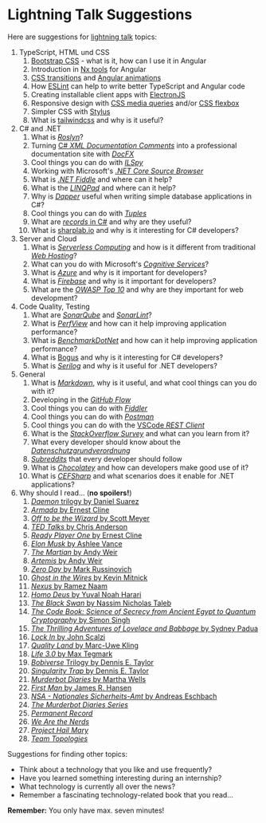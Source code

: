 # Lightning Talk Suggestions

Here are suggestions for [lightning talk](https://en.wikipedia.org/wiki/Lightning_talk) topics:

1. TypeScript, HTML und CSS
    1. [Bootstrap CSS](https://getbootstrap.com/) - what is it, how can I use it in Angular
    1. Introduction in [Nx tools](https://nx.dev/) for Angular
    1. [CSS transitions](https://developer.mozilla.org/en-US/docs/Web/CSS/CSS_Transitions/Using_CSS_transitions) and [Angular animations](https://angular.io/guide/animations)
    1. How [ESLint](https://eslint.org/) can help to write better TypeScript and Angular code
    1. Creating installable client apps with [ElectronJS](https://www.electronjs.org/)
    1. Responsive design with [CSS media queries](https://developer.mozilla.org/en-US/docs/Web/CSS/Media_Queries/Using_media_queries) and/or [CSS flexbox](https://css-tricks.com/snippets/css/a-guide-to-flexbox/)
    1. Simpler CSS with [Stylus](https://stylus-lang.com/)
    1. What is [tailwindcss](https://tailwindcss.com/) and why is it useful?
1. C# and .NET
    1. What is [*Roslyn*](https://github.com/dotnet/roslyn/)?
    1. Turning [C# *XML Documentation Comments*](https://docs.microsoft.com/en-us/dotnet/csharp/programming-guide/xmldoc/xml-documentation-comments) into a professional documentation site with [*DocFX*](https://dotnet.github.io/docfx/)
    1. Cool things you can do with [*ILSpy*](https://github.com/icsharpcode/ILSpy)
    1. Working with Microsoft's [*.NET Core Source Browser*](https://source.dot.net/)
    1. What is [*.NET Fiddle*](https://dotnetfiddle.net) and where can it help?
    1. What is the [*LINQPad*](http://www.linqpad.net/) and where can it help?
    1. Why is [*Dapper*](https://github.com/StackExchange/Dapper) useful when writing simple database applications in C#?
    1. Cool things you can do with [*Tuples*](https://docs.microsoft.com/en-us/dotnet/csharp/tuples)
    1. What are [*records* in C#](https://docs.microsoft.com/en-us/dotnet/csharp/whats-new/tutorials/records) and why are they useful?
    1. What is [sharplab.io](https://sharplab.io/) and why is it interesting for C# developers?
1. Server and Cloud
    1. What is [*Serverless Computing*](https://en.wikipedia.org/wiki/Serverless_computing) and how is it different from traditional [*Web Hosting*](https://en.wikipedia.org/wiki/Web_hosting_service)?
    2. What can you do with Microsoft's [*Cognitive Services*](https://azure.microsoft.com/en-us/services/cognitive-services/)?
    3. What is [*Azure*](https://azure.microsoft.com/) and why is it important for developers?
    4. What is [*Firebase*](https://firebase.google.com/) and why is it important for developers?
    5. What are the [*OWASP Top 10*](https://www.owasp.org/index.php/Category:OWASP_Top_Ten_Project) and why are they important for web development?
1. Code Quality, Testing
    1. What are [*SonarQube*](https://www.sonarqube.org/) and [*SonarLint*](http://www.sonarlint.org/index.html)?
    2. What is [*PerfView*](https://github.com/Microsoft/perfview) and how can it help improving application performance?
    3. What is [*BenchmarkDotNet*](https://github.com/dotnet/BenchmarkDotNet) and how can it help improving application performance? 
    4. What is [Bogus](https://github.com/bchavez/Bogus) and why is it interesting for C# developers?
    5. What is [*Serilog*](https://serilog.net/) and why is it useful for .NET developers?
1. General
    1. What is [*Markdown*](https://daringfireball.net/projects/markdown/), why is it useful, and what cool things can you do with it?
    2. Developing in the [*GitHub Flow*](https://guides.github.com/introduction/flow/)
    3. Cool things you can do with [*Fiddler*](http://www.telerik.com/fiddler)
    4. Cool things you can do with [*Postman*](https://www.getpostman.com/)
    5. Cool things you can do with the [VSCode *REST Client*](https://marketplace.visualstudio.com/items?itemName=humao.rest-client)
    6. What is the [*StackOverflow Survey*](https://insights.stackoverflow.com/survey/) and what can you learn from it?
    7. What every developer should know about the [*Datenschutzgrundverordnung*](https://de.wikipedia.org/wiki/Datenschutz-Grundverordnung)
    8. [*Subreddits*](https://www.reddit.com/reddits/) that every developer should follow
    9. What is [*Chocolatey*](https://chocolatey.org/) and how can developers make good use of it?
    10. What is [*CEFSharp*](http://cefsharp.github.io/) and what scenarios does it enable for .NET applications?
1. Why should I read... (**no spoilers!**)
    1. [*Daemon* trilogy by Daniel Suarez](https://www.amazon.de/Daemon-Daniel-Suarez/dp/0451228731/ref=sr_1_2?ie=UTF8&qid=1500878463&sr=8-2&keywords=daniel+suarez+daemon)
    2. [*Armada* by Ernest Cline](https://www.amazon.de/Armada-Ernest-Cline/dp/0099586746/ref=sr_1_2?ie=UTF8&qid=1500878895&sr=8-2&keywords=armada+ernest+cline)
    3. [*Off to be the Wizard* by Scott Meyer](https://www.amazon.de/Off-Wizard-Magic-2-0-Band/dp/1612184715/ref=sr_1_1?s=books-intl-de&ie=UTF8&qid=1500879290&sr=1-1&keywords=off+to+be+the+wizard)
    4. [*TED Talks* by Chris Anderson](https://www.amazon.de/TED-Talks-official-public-speaking/dp/1472244443/ref=sr_1_2?ie=UTF8&qid=1500879361&sr=8-2&keywords=ted+talks)
    5. [*Ready Player One* by Ernest Cline](https://www.amazon.de/Ready-Player-One-Ernest-Cline/dp/0099560437/ref=sr_1_1?s=books-intl-de&ie=UTF8&qid=1500879569&sr=1-1&keywords=ready+player+one)
    6. [*Elon Musk* by Ashlee Vance](https://www.amazon.de/Elon-Musk-SpaceX-Fantastic-Future/dp/0062469673/ref=sr_1_1?s=books-intl-de&ie=UTF8&qid=1500879616&sr=1-1&keywords=elon+musk)
    7. [*The Martian* by Andy Weir](https://www.amazon.de/Martian-Movie-Tie-EXPORT-Novel/dp/1101905557/ref=sr_1_1?s=books-intl-de&ie=UTF8&qid=1500879660&sr=1-1&keywords=the+martian)
    8. [*Artemis* by Andy Weir](https://www.amazon.de/Artemis-Novel-Andy-Weir/dp/052557266X/ref=sr_1_1?s=books-intl-de&ie=UTF8&qid=1536249124&sr=1-1)
    9. [*Zero Day* by Mark Russinovich](https://www.amazon.de/Zero-Day-Novel-Mark-Russinovich/dp/1250007305/ref=sr_1_3?s=books-intl-de&ie=UTF8&qid=1500879702&sr=1-3&keywords=russinovich)
    10. [*Ghost in the Wires* by Kevin Mitnick](https://www.amazon.de/Ghost-Wires-Adventures-Worlds-Wanted/dp/0316212180/ref=sr_1_1?s=books-intl-de&ie=UTF8&qid=1500879747&sr=1-1&keywords=ghost+in+the+wire)
    11. [*Nexus* by Ramez Naam](https://www.amazon.de/Nexus-Arc-Book-1/dp/0857665502/ref=sr_1_2?s=books-intl-de&ie=UTF8&qid=1500879826&sr=1-2&keywords=nexus)
    12. [*Homo Deus* by Yuval Noah Harari](https://www.amazon.de/Homo-Deus-Brief-History-Tomorrow/dp/1784703931/ref=tmm_pap_swatch_0?_encoding=UTF8&qid=1502971002&sr=8-2)
    13. [*The Black Swan* by Nassim Nicholas Taleb](https://www.amazon.de/Black-Swan-Impact-Highly-Improbable-ebook/dp/B002RI99IM/ref=sr_1_1?s=books-intl-de&ie=UTF8&qid=1504354087&sr=1-1&keywords=the+black+swan)
    14. [*The Code Book: Science of Secrecy from Ancient Egypt to Quantum Cryptography* by Simon Singh](https://www.amazon.de/Code-Book-Science-Secrecy-Cryptography/dp/0385495323/ref=tmm_pap_swatch_0?_encoding=UTF8&qid=1505031255&sr=1-3)
    15. [*The Thrilling Adventures of Lovelace and Babbage* by Sydney Padua](https://www.amazon.de/Thrilling-Adventures-Lovelace-Babbage-Computer/dp/0141981539/ref=pd_lpo_sbs_14_t_0?_encoding=UTF8&psc=1&refRID=8YK9ZWZ5HZ919Q87S5TR)
    16. [*Lock In* by John Scalzi](https://www.amazon.de/Lock-Novel-Future-John-Scalzi/dp/076538132X/ref=sr_1_1?s=books-intl-de&ie=UTF8&qid=1536249077&sr=1-1)
    17. [*Quality Land* by Marc-Uwe Kling](https://www.amazon.de/QualityLand-Roman-dunkle-Marc-Uwe-Kling/dp/3550050151/ref=sr_1_1?s=books-intl-de&ie=UTF8&qid=1536249190&sr=8-1)
    18. [*Life 3.0* by Max Tegmark](https://www.amazon.de/Life-3-0-Being-Artificial-Intelligence/dp/0141981806/ref=sr_1_1?s=books-intl-de&ie=UTF8&qid=1536249228&sr=1-1)
    19. [*Bobiverse* Trilogy by Dennis E. Taylor](https://www.amazon.de/We-Are-Legion-Bob-Bobiverse/dp/1680680587/ref=sr_1_1?s=books-intl-de&ie=UTF8&qid=1536249269&sr=1-1)
    20. [*Singularity Trap* by Dennis E. Taylor](https://www.amazon.de/Singularity-Trap-English-Dennis-Taylor-ebook/dp/B07FBRRL2Z/ref=tmm_kin_swatch_0?_encoding=UTF8&qid=1536251142&sr=1-1)
    21. [*Murderbot Diaries* by Martha Wells](https://www.goodreads.com/series/191900-the-murderbot-diaries)
    22. [*First Man* by James R. Hansen](https://www.goodreads.com/book/show/205589.First_Man)
    23. [*NSA - Nationales Sicherheits-Amt* by Andreas Eschbach](https://de.wikipedia.org/wiki/NSA_%E2%80%93_Nationales_Sicherheits-Amt)
    24. [*The Murderbot Diaries Series*](https://www.goodreads.com/series/191900-the-murderbot-diaries)
    25. [*Permanent Record*](https://www.amazon.de/Permanent-Record-Edward-Snowden/dp/152903566X)
    26. [*We Are the Nerds*](https://www.amazon.com/Are-Nerds-Tumultuous-Internets-Laboratory-ebook/dp/B079L5FTJD)
    27. [*Project Hail Mary*](https://www.amazon.de/Project-Hail-Mary-Andy-Weir/dp/0593135202)
    28. [*Team Topologies*](https://www.amazon.de/Team-Topologies-Organizing-Business-Technology/dp/1942788819)

Suggestions for finding other topics:

* Think about a technology that you like and use frequently?
* Have you learned something interesting during an internship?
* What technology is currently all over the news?
* Remember a fascinating technology-related book that you read...

**Remember:** You only have max. seven minutes!
